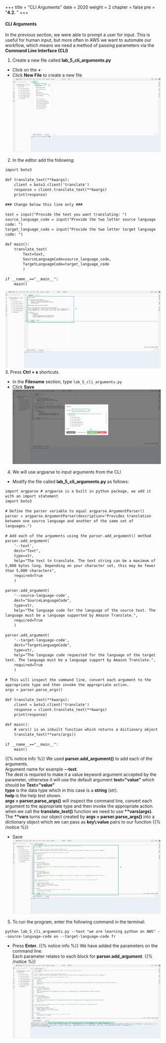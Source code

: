+++
title = "CLI Arguments"
date = 2020
weight = 2
chapter = false
pre = "<b>4.2. </b>"
+++
#### CLI Arguments

In the previous section, we were able to prompt a user for input. This is useful for human input, but more often in AWS we want to automate our workflow, which means we need a method of passing parameters via the **Command Line Interface (CLI)**

1. Create a new file called **lab_5_cli_arguments.py**
* Click on the **+** 
* Click **New File** to create a new file
![CLI Arguments](/images/8-input/8.2-cli-arguments/cli-arguments-001.png?featherlight=false&width=90pc)
2. In the editor add the following:
```
import boto3

def translate_text(**kwargs): 
    client = boto3.client('translate')
    response = client.translate_text(**kwargs)
    print(response) 

### Change below this line only ###

text = input("Provide the text you want translating: ")
source_language_code = input("Provide the two letter source language code: ")
target_language_code = input("Provide the two letter target language code: ") 

def main():
    translate_text(
        Text=text, 
        SourceLanguageCode=source_language_code,
        TargetLanguageCode=target_language_code
        )

if __name__=="__main__":
    main()
```
![CLI Arguments](/images/8-input/8.2-cli-arguments/cli-arguments-002.png?featherlight=false&width=90pc)
3. Press **Ctrl + s** shortcuts.
* In the **Filename** section, type ```lab_5_cli_arguments.py```
* Click **Save**
![CLI Arguments](/images/8-input/8.2-cli-arguments/cli-arguments-003.png?featherlight=false&width=90pc)
4. We will use argparse to input arguments from the CLI
* Modify the file called **lab_5_cli_arguments.py** as follows:
```
import argparse # argparse is a built in python package, we add it with an import statement
import boto3

# Define the parser variable to equal argparse.ArgumentParser()
parser = argparse.ArgumentParser(description="Provides translation between one source language and another of the same set of languages.")

# Add each of the arguments using the parser.add_argument() method
parser.add_argument(
    '--text',
    dest="Text",
    type=str,
    help="The text to translate. The text string can be a maximum of 5,000 bytes long. Depending on your character set, this may be fewer than 5,000 characters",
    required=True
    )

parser.add_argument(
    '--source-language-code', 
    dest="SourceLanguageCode", 
    type=str, 
    help="The language code for the language of the source text. The language must be a language supported by Amazon Translate.",
    required=True
    )

parser.add_argument(
    '--target-language-code',
    dest="TargetLanguageCode",
    type=str,
    help="The language code requested for the language of the target text. The language must be a language support by Amazon Translate.",
    required=True
    )

# This will inspect the command line, convert each argument to the appropriate type and then invoke the appropriate action.
args = parser.parse_args()

def translate_text(**kwargs): 
    client = boto3.client('translate')
    response = client.translate_text(**kwargs)
    print(response) 

def main():
    # vars() is an inbuilt function which returns a dictionary object
    translate_text(**vars(args))

if __name__=="__main__":
    main()
```
{{% notice info %}} 
We used **parser.add_argument()** to add each of the arguments.\
Argument name for example **\-\-text**.\
The dest is required to make it a value keyword argument accepted by the parameter, otherwise it will use the default argument **text="value"** which should be **Text="value"**\
**type** is the data type which in this case is a **string** (str).\
**help** is the help text shown.\
**args = parser.parse_args()** will inspect the command line, convert each argument to the appropriate type and then invoke the appropriate action.\
when we call the **translate_text()** function we need to use **\*\*vars(args)**. The **\*\*vars** turns our object created by **args = parser.parse_args()** into a dictionary object which we can pass as **key\\:value** pairs to our function
{{% /notice %}}
* Save
![CLI Arguments](/images/8-input/8.2-cli-arguments/cli-arguments-004.png?featherlight=false&width=90pc)
5. To run the program, enter the following command in the terminal:
```
python lab_5_cli_arguments.py --text "we are learning python on AWS" --source-language-code en --target-language-code fr
```
* Press **Enter**.
{{% notice info %}} 
We have added the parameters on the command line.\
Each parameter relates to each block for **parser.add_argument**.
{{% /notice %}}
![CLI Arguments](/images/8-input/8.2-cli-arguments/cli-arguments-005.png?featherlight=false&width=90pc)